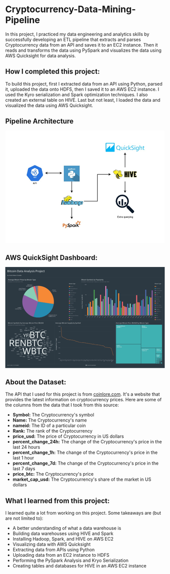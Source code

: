 # Cryptocurrency-Data-Mining-Pipeline
In this project, I practiced my data engineering and analytics skills by successfully developing an ETL pipeline that extracts and parses Cryptocurrency data from an API and saves it to an EC2 instance. Then it reads and transforms the data using PySpark and visualizes the data using AWS Quicksight for data analysis.

## How I completed this project:
To build this project, first I extracted data from an API using Python, parsed it, uploaded the data onto HDFS, then I saved it to an AWS EC2 instance. I used the Kyro serialization and Spark optimization techniques. I also created an external table on HIVE. Last but not least, I loaded the data and visualized the data using AWS Quicksight.

## Pipeline Architecture
![plot](Bitcoin_Pipeline_Architecture.jpg)

## AWS QuickSight Dashboard:
![Cryptocurrency Data Analysis Dashboard](Bitcoin_Data_Analysis_Dashboard.jpg)

## About the Dataset:
The API that I used for this project is from [coinlore.com](https://www.coinlore.com/). It's a website that provides the latest information on cryptocurrency prices. Here are some of the columns from the data that I took from this source:

* **Symbol:** The Cryptocurrency's symbol
* **Name:** The Cryptocurrency's name
* **nameid:** The ID of a particular coin
* **Rank:** The rank of the Cryptocurrency
* **price_usd:** The price of Cryptocurrency in US dollars
* **percent_change_24h:** The change of the Cryptocurrency's price in the last 24 hours
* **percent_change_1h:** The change of the Cryptocurrency's price in the last 1 hour
* **percent_change_7d:** The change of the Cryptocurrency's price in the last 7 days
* **price_btc:** The Cryptocurrency's price
* **market_cap_usd:** The Cryptocurrency's share of the market in US dollars

## What I learned from this project:
I learned quite a lot from working on this project. Some takeaways are (but are not limited to):
* A better understanding of what a data warehouse is
* Building data warehouses using HIVE and Spark
* Installing Hadoop, Spark, and HIVE on AWS EC2
* Visualizing data with AWS Quicksight
* Extracting data from APIs using Python
* Uploading data from an EC2 instance to HDFS
* Performing the PySpark Analysis and Kryo Serialization
* Creating tables and databases for HIVE in an AWS EC2 instance
